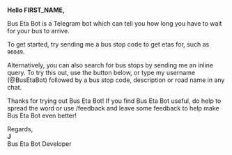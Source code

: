 **Hello FIRST_NAME,**

Bus Eta Bot is a Telegram bot which can tell you how long you have to wait for your bus to arrive. 

To get started, try sending me a bus stop code to get etas for, such as `96049`.

Alternatively, you can also search for bus stops by sending me an inline query. To try this out, use the button below, 
or type my username (@BusEtaBot) followed by a bus stop code, description or road name in any chat.

Thanks for trying out Bus Eta Bot! If you find Bus Eta Bot useful, do help to spread the word or use /feedback and 
leave some feedback to help make Bus Eta Bot even better!

Regards,  
**J**  
Bus Eta Bot Developer
